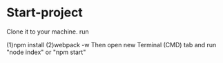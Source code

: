 # Start-project 
Clone it to your machine. run

(1)npm install
(2)webpack -w
Then open new Terminal (CMD) tab and run "node index" or "npm start"
